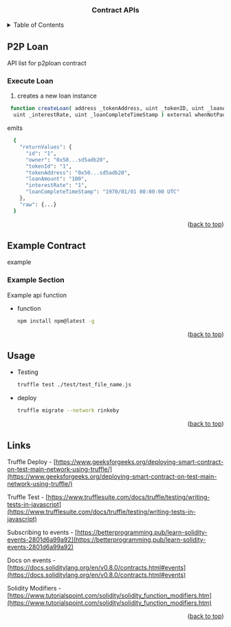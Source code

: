 <br />
<div align="center">
    <h3 align="center">Contract APIs</h3>
</div>

<!-- TABLE OF CONTENTS -->
<details>
  <summary>Table of Contents</summary>
  <ol>
    <li>
      <a href="#p2p-loan">P2P Loan</a>
      <ul>
        <li><a href="#execute-loan">Execute Loan</a></li>
      </ul>
    </li>
    <li>
      <a href="#example-contract">Example Contract</a>
      <ul>
        <li><a href="#example-section">Example Section</a></li>
      </ul>
    </li>
    <li><a href="#usage">Usage</a></li>
    <li><a href="#links">Links</a></li>
  </ol>
</details>



<!-- P2P LOAN -->
## P2P Loan
API list for p2ploan contract

### Execute Loan
1. creates a new loan instance 
  ```sh
   function createLoan( address _tokenAddress, uint _tokenID, uint _loanAmount,
    uint _interestRate, uint _loanCompleteTimeStamp ) external whenNotPaused 
  ```  
  emits
  ```sh
    {
      "returnValues": {
        "id": "1",
        "owner": "0x50...sd5adb20",
        "tokenId": "1",
        "tokenAddress": "0x50...sd5adb20",
        "loanAmount": "100",
        "interestRate": "1",
        "loanCompleteTimeStamp": "1970/01/01 00:00:00 UTC"
      },
      "raw": {...}
    }
  ```
<p align="right">(<a href="#top">back to top</a>)</p>

<!-- EXAMPLE CONTRACT -->
## Example Contract
example
### Example Section

Example api function
* function
  ```sh
  npm install npm@latest -g
  ```

<p align="right">(<a href="#top">back to top</a>)</p>



<!-- USAGE EXAMPLES -->
## Usage
* Testing
  ```sh
  truffle test ./test/test_file_name.js
  ```
* deploy
  ```sh
  truffle migrate --network rinkeby
  ```

<p align="right">(<a href="#top">back to top</a>)</p>


<!-- LINKS -->
## Links

Truffle Deploy - [https://www.geeksforgeeks.org/deploying-smart-contract-on-test-main-network-using-truffle/](https://www.geeksforgeeks.org/deploying-smart-contract-on-test-main-network-using-truffle/)

Truffle Test - [https://www.trufflesuite.com/docs/truffle/testing/writing-tests-in-javascript](https://www.trufflesuite.com/docs/truffle/testing/writing-tests-in-javascript)

Subscribing to events - [https://betterprogramming.pub/learn-solidity-events-2801d6a99a92](https://betterprogramming.pub/learn-solidity-events-2801d6a99a92)

Docs on events - [https://docs.soliditylang.org/en/v0.8.0/contracts.html#events](https://docs.soliditylang.org/en/v0.8.0/contracts.html#events)

Solidity Modifiers - [https://www.tutorialspoint.com/solidity/solidity_function_modifiers.htm](https://www.tutorialspoint.com/solidity/solidity_function_modifiers.htm)

<p align="right">(<a href="#top">back to top</a>)</p>

